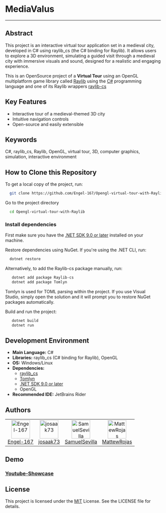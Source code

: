 
# MediaValus 

***

## Abstract

This project is an interactive virtual tour application set in a medieval city, developed in C# using raylib_cs (the C# binding for Raylib). It allows users to explore a 3D environment, simulating a guided visit through a medieval city with immersive visuals and sound, designed for a realistic and engaging experience.

This is an OpenSource project of a **Virtual Tour** using an OpenGL multiplatform game library called [Raylib](https://www.raylib.com/) using the [C#](https://github.com/dotnet/csharplang) programming language and one of its Raylib wrappers [raylib-cs](https://github.com/raylib-cs/raylib-cs)



## Key Features

- Interactive tour of a medieval-themed 3D city
- Intuitive navigation controls
- Open-source and easily extensible


## Keywords

C#, raylib_cs, Raylib, OpenGL, virtual tour, 3D, computer graphics, simulation, interactive environment
## How to Clone this Repository

To get a local copy of the project, run:

```bash
  git clone https://github.com/Engel-167/Opengl-virtual-tour-with-Raylib.git
```

Go to the project directory

```bash
  cd Opengl-virtual-tour-with-Raylib
```

### Install dependencies
First make sure you have the [.NET SDK 9.0 or later](https://dotnet.microsoft.com/en-us/download/dotnet/9.0) installed on your machine.


Restore dependencies using NuGet. If you're using the .NET CLI, run:

```bash
  dotnet restore
```

Alternatively, to add the Raylib-cs package manually, run:

```bash
   dotnet add package Raylib-cs
   dotnet add package Tomlyn
```

Tomlyn is used for TOML parsing within the project. 
If you use Visual Studio, simply open the solution and it will prompt you to restore NuGet packages automatically.

Build and run the project:

```bash
   dotnet build
   dotnet run
```




## Development Environment

- **Main Language:** C#
- **Libraries:** raylib_cs (C# binding for Raylib), OpenGL
- **OS:** Windows/Linux
- **Dependencies:**
    - [raylib_cs](https://github.com/ChrisDill/Raylib-cs)
    - [Tomlyn](https://github.com/xoofx/Tomlyn)
    - [.NET SDK 9.0 or later](https://dotnet.microsoft.com/en-us/download/dotnet/9.0)
    - OpenGL 
- **Recommended IDE:** JetBrains Rider
## Authors

<table>
  <tr>
    <td align="center">
      <a href="https://github.com/Engel-167">
        <img src="https://github.com/Engel-167.png?size=60" width="60" height="60" alt="Engel-167"/><br/>
        Engel-167
      </a>
    </td>
    <td align="center">
      <a href="https://github.com/josaak73">
        <img src="https://github.com/josaak73.png?size=60" width="60" height="60" alt="josaak73"/><br/>
        josaak73
      </a>
    </td>
    <td align="center">
      <a href="https://github.com/SamuelSevilla">
        <img src="https://github.com/SamuelSevilla.png?size=60" width="60" height="60" alt="SamuelSevilla"/><br/>
        SamuelSevilla
      </a>
    </td>
    <td align="center">
      <a href="https://github.com/MattewRojas">
        <img src="https://github.com/MattewRojas.png?size=60" width="60" height="60" alt="MattewRojas"/><br/>
        MattewRojas
      </a>
    </td>
  </tr>
</table>


## Demo

### [Youtube-Showcase](https://youtu.be/d8PGC7U6DOQ)

## License

This project is licensed under the [MIT](https://choosealicense.com/licenses/mit/) License. See the LICENSE file for details.


